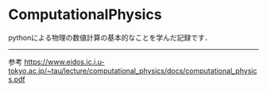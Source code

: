 # ComputationalPhysics
pythonによる物理の数値計算の基本的なことを学んだ記録です．

---
参考 https://www.eidos.ic.i.u-tokyo.ac.jp/~tau/lecture/computational_physics/docs/computational_physics.pdf
